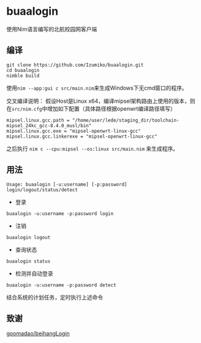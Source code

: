 # buaalogin

使用Nim语言编写的北航校园网客户端

## 编译

```shell
git clone https://github.com/Izumiko/buaalogin.git
cd buaalogin
nimble build
```

使用`nim --app:gui c src/main.nim`来生成Windows下无cmd窗口的程序。

交叉编译说明：
假设Host是Linux x64，编译mipsel架构路由上使用的版本，则在`src/nim.cfg`中增加如下配置（具体路径根据openwrt编译路径填写）

```shell
mipsel.linux.gcc.path = "/home/user/lede/staging_dir/toolchain-mipsel_24kc_gcc-8.4.0_musl/bin"
mipsel.linux.gcc.exe = "mipsel-openwrt-linux-gcc"
mipsel.linux.gcc.linkerexe = "mipsel-openwrt-linux-gcc"
```

之后执行 `nim c --cpu:mipsel --os:linux src/main.nim` 来生成程序。

## 用法

```
Usage: buaalogin [-u:username] [-p:password] login/logout/status/detect
```

- 登录

```shell
buaalogin -u:username -p:password login
```

- 注销

```shell
buaalogin logout
```

- 查询状态

```shell
buaalogin status
```

- 检测并自动登录

```shell
buaalogin -u:username -p:password detect
```

结合系统的计划任务，定时执行上述命令

## 致谢

[goomadao/beihangLogin](https://github.com/goomadao/beihangLogin)
